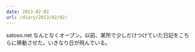 ```yaml
---
date: 2013-02-02
url: /diary/2013/02/02/
---
```


satoso.net なんとなくオープン。以前、某所で少しだけつけていた日記をこちらに移動させた。いきなり日が飛んでいる。